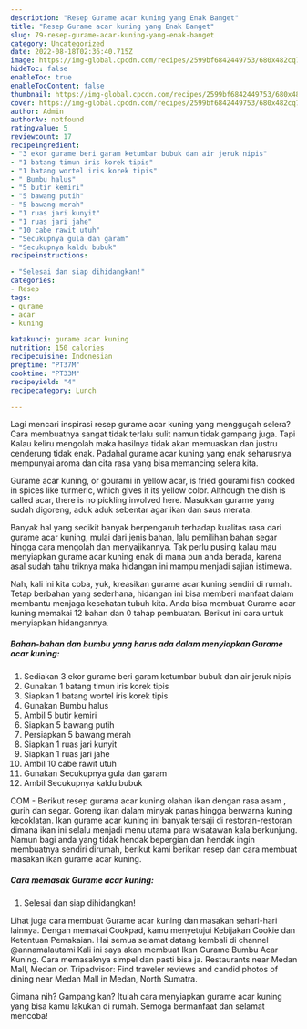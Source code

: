 ```yaml
---
description: "Resep Gurame acar kuning yang Enak Banget"
title: "Resep Gurame acar kuning yang Enak Banget"
slug: 79-resep-gurame-acar-kuning-yang-enak-banget
category: Uncategorized
date: 2022-08-18T02:36:40.715Z
image: https://img-global.cpcdn.com/recipes/2599bf6842449753/680x482cq70/gurame-acar-kuning-foto-resep-utama.jpg
hideToc: false
enableToc: true
enableTocContent: false
thumbnail: https://img-global.cpcdn.com/recipes/2599bf6842449753/680x482cq70/gurame-acar-kuning-foto-resep-utama.jpg
cover: https://img-global.cpcdn.com/recipes/2599bf6842449753/680x482cq70/gurame-acar-kuning-foto-resep-utama.jpg
author: Admin
authorAv: notfound
ratingvalue: 5
reviewcount: 17
recipeingredient:
- "3 ekor gurame beri garam ketumbar bubuk dan air jeruk nipis"
- "1 batang timun iris korek tipis"
- "1 batang wortel iris korek tipis"
- " Bumbu halus"
- "5 butir kemiri"
- "5 bawang putih"
- "5 bawang merah"
- "1 ruas jari kunyit"
- "1 ruas jari jahe"
- "10 cabe rawit utuh"
- "Secukupnya gula dan garam"
- "Secukupnya kaldu bubuk"
recipeinstructions:

- "Selesai dan siap dihidangkan!"
categories:
- Resep
tags:
- gurame
- acar
- kuning

katakunci: gurame acar kuning 
nutrition: 150 calories
recipecuisine: Indonesian
preptime: "PT37M"
cooktime: "PT33M"
recipeyield: "4"
recipecategory: Lunch

---
```



Lagi mencari inspirasi resep gurame acar kuning yang menggugah selera? Cara membuatnya sangat tidak terlalu sulit namun tidak gampang juga. Tapi Kalau keliru mengolah maka hasilnya tidak akan memuaskan dan justru cenderung tidak enak. Padahal gurame acar kuning yang enak seharusnya mempunyai aroma dan cita rasa yang bisa memancing selera kita.


Gurame acar kuning, or gourami in yellow acar, is fried gourami fish cooked in spices like turmeric, which gives it its yellow color. Although the dish is called acar, there is no pickling involved here. Masukkan gurame yang sudah digoreng, aduk aduk sebentar agar ikan dan saus merata.

Banyak hal yang sedikit banyak berpengaruh terhadap kualitas rasa dari gurame acar kuning, mulai dari jenis bahan, lalu pemilihan bahan segar hingga cara mengolah dan menyajikannya. Tak perlu pusing kalau mau menyiapkan gurame acar kuning enak di mana pun anda berada, karena asal sudah tahu triknya maka hidangan ini mampu menjadi sajian istimewa.


Nah, kali ini kita coba, yuk, kreasikan gurame acar kuning sendiri di rumah. Tetap berbahan yang sederhana, hidangan ini bisa memberi manfaat dalam membantu menjaga kesehatan tubuh kita. Anda bisa membuat Gurame acar kuning memakai 12 bahan dan 0 tahap pembuatan. Berikut ini cara untuk menyiapkan hidangannya.

<!--inarticleads1-->

##### Bahan-bahan dan bumbu yang harus ada dalam menyiapkan Gurame acar kuning:

1. Sediakan 3 ekor gurame beri garam ketumbar bubuk dan air jeruk nipis
1. Gunakan 1 batang timun iris korek tipis
1. Siapkan 1 batang wortel iris korek tipis
1. Gunakan  Bumbu halus
1. Ambil 5 butir kemiri
1. Siapkan 5 bawang putih
1. Persiapkan 5 bawang merah
1. Siapkan 1 ruas jari kunyit
1. Siapkan 1 ruas jari jahe
1. Ambil 10 cabe rawit utuh
1. Gunakan Secukupnya gula dan garam
1. Ambil Secukupnya kaldu bubuk


COM - Berikut resep gurama acar kuning olahan ikan dengan rasa asam , gurih dan segar. Goreng ikan dalam minyak panas hingga berwarna kuning kecoklatan. Ikan gurame acar kuning ini banyak tersaji di restoran-restoran dimana ikan ini selalu menjadi menu utama para wisatawan kala berkunjung. Namun bagi anda yang tidak hendak bepergian dan hendak ingin membuatnya sendiri dirumah, berikut kami berikan resep dan cara membuat masakan ikan gurame acar kuning. 

<!--inarticleads2-->

##### Cara memasak Gurame acar kuning:


1. Selesai dan siap dihidangkan!

Lihat juga cara membuat Gurame acar kuning dan masakan sehari-hari lainnya. Dengan memakai Cookpad, kamu menyetujui Kebijakan Cookie dan Ketentuan Pemakaian. Hai semua selamat datang kembali di channel @annamalautami Kali ini saya akan membuat Ikan Gurame Bumbu Acar Kuning. Cara memasaknya simpel dan pasti bisa ja. Restaurants near Medan Mall, Medan on Tripadvisor: Find traveler reviews and candid photos of dining near Medan Mall in Medan, North Sumatra. 

Gimana nih? Gampang kan? Itulah cara menyiapkan gurame acar kuning yang bisa kamu lakukan di rumah. Semoga bermanfaat dan selamat mencoba!
